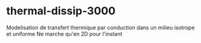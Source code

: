 # thermal-dissip-3000
Modelisation de transfert thermique par conduction dans un milieu isotrope et uniforme
Ne marche qu'en 2D pour l'instant
